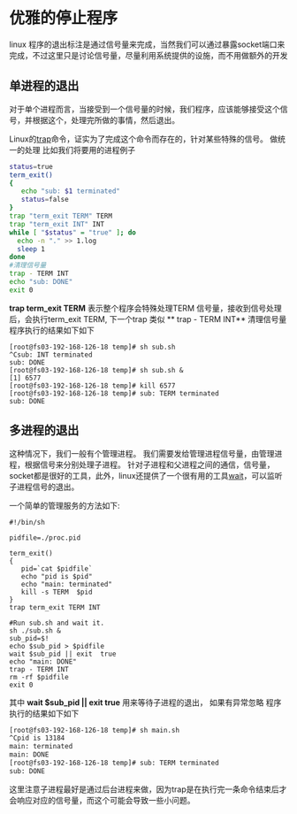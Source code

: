 # 优雅的停止程序
linux 程序的退出标注是通过信号量来完成，当然我们可以通过暴露socket端口来完成，不过这里只是讨论信号量，尽量利用系统提供的设施，而不用做额外的开发

## 单进程的退出  
对于单个进程而言，当接受到一个信号量的时候，我们程序，应该能够接受这个信号，并根据这个，处理完所做的事情，然后退出。

Linux的[trap](http://man7.org/linux/man-pages/man1/trap.1p.html)命令，证实为了完成这个命令而存在的，针对某些特殊的信号。 做统一的处理
比如我们将要用的进程例子
```bash
status=true
term_exit()
{
   echo "sub: $1 terminated"
   status=false
}
trap "term_exit TERM" TERM
trap "term_exit INT" INT
while [ "$status" = "true" ]; do
  echo -n "." >> 1.log
  sleep 1
done
#清理信号量
trap - TERM INT
echo "sub: DONE"
exit 0

```
**trap term_exit TERM** 表示整个程序会特殊处理TERM 信号量，接收到信号处理后，会执行term_exit TERM, 下一个trap 类似
** trap - TERM INT** 清理信号量
程序执行的结果如下如下
```
[root@fs03-192-168-126-18 temp]# sh sub.sh
^Csub: INT terminated
sub: DONE
[root@fs03-192-168-126-18 temp]# sh sub.sh &
[1] 6577
[root@fs03-192-168-126-18 temp]# kill 6577
[root@fs03-192-168-126-18 temp]# sub: TERM terminated
sub: DONE
```


## 多进程的退出
这种情况下，我们一般有个管理进程。 我们需要发给管理进程信号量，由管理进程，根据信号来分别处理子进程。
针对子进程和父进程之间的通信，信号量，socket都是很好的工具，此外，linux还提供了一个很有用的工具[wait](http://man7.org/linux/man-pages/man1/wait.1p.html)，可以监听子进程信号的退出。

一个简单的管理服务的方法如下:
```
#!/bin/sh

pidfile=./proc.pid

term_exit()
{
   pid=`cat $pidfile`
   echo "pid is $pid"
   echo "main: terminated"
   kill -s TERM  $pid
}
trap term_exit TERM INT

#Run sub.sh and wait it.
sh ./sub.sh &
sub_pid=$!
echo $sub_pid > $pidfile
wait $sub_pid || exit  true
echo "main: DONE"
trap - TERM INT
rm -rf $pidfile
exit 0

```

其中
**wait $sub_pid || exit  true** 用来等待子进程的退出， 如果有异常忽略
程序执行的结果如下如下
```bash
[root@fs03-192-168-126-18 temp]# sh main.sh
^Cpid is 13184
main: terminated
main: DONE
[root@fs03-192-168-126-18 temp]# sub: TERM terminated
sub: DONE
```
这里注意子进程最好是通过后台进程来做，因为trap是在执行完一条命令结束后才会响应对应的信号量，而这个可能会导致一些小问题。







